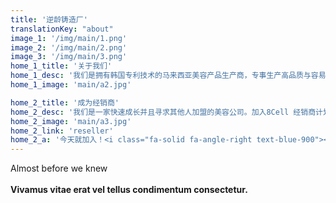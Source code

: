 ```yaml
---
title: '逆龄铸造厂'
translationKey: "about"
image_1: '/img/main/1.png'
image_2: '/img/main/2.png'
image_3: '/img/main/3.png'
home_1_title: '关于我们'
home_1_desc: '我们是拥有韩国专利技术的马来西亚美容产品生产商，专事生产高品质与容易使用的美容产品给予25岁以上的在职女性，我们相信顾客在使用了我们的产品之后可以拥有韩国玻璃肌。'
home_1_image: 'main/a2.jpg'

home_2_title: '成为经销商'
home_2_desc: '我们是一家快速成长并且寻求其他人加盟的美容公司。加入8Cell 经销商计划，你可以拥有稳定的经济收入井且为你的客户提供科技最前沿的美容产品。'
home_2_image: 'main/a3.jpg'
home_2_link: 'reseller'
home_2_a: '今天就加入！<i class="fa-solid fa-angle-right text-blue-900"></i>'
---
```


Almost before we knew
<br><br>
**Vivamus vitae erat vel tellus condimentum consectetur.**